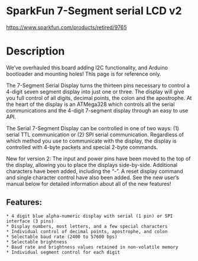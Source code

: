 SparkFun 7-Segment serial LCD v2
================================
https://www.sparkfun.com/products/retired/9765

# Description
We’ve overhauled this board adding I2C functionality, and Arduino bootloader and mounting holes! This page is for reference only.

The 7-Segment Serial Display turns the thirteen pins necessary to control a 4-digit seven segment display into just one or three. The display will give you full control of all digits, decimal points, the colon and the apostrophe. At the heart of the display is an ATMega328 which controls all the serial communications and the 4-digit 7-segment display through an easy to use API.

The Serial 7-Segment Display can be controlled in one of two ways: (1) serial TTL communication or (2) SPI serial communication. Regardless of which method you use to communicate with the display, the display is controlled with 4-byte packets and special 2-byte commands.

New for version 2: The input and power pins have been moved to the top of the display, allowing you to place the displays side-by-side. Additional characters have been added, including the “-”. A reset display command and single character control have also been added. See the new user’s manual below for detailed information about all of the new features!

## Features:

	* 4 digit blue alpha-numeric display with serial (1 pin) or SPI interface (3 pins)
	* Display numbers, most letters, and a few special characters
	* Individual control of decimal points, apostrophe, and colon
	* Selectable baud rate (2400 to 57600 bps)
	* Selectable brightness
    * Baud rate and brightness values retained in non-volatile memory
    * Individual segment control for each digit


